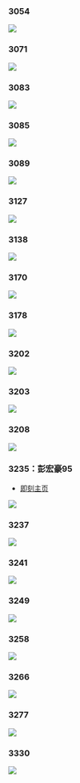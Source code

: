 
### 3054

![](https://img.smyhvae.com/2021-jike-yellow-3054.jpeg)

### 3071

![](https://img.smyhvae.com/2021-jike-yellow-3071.jpeg)

### 3083

![](https://img.smyhvae.com/2021-jike-yellow-3083.jpeg)

### 3085

![](https://img.smyhvae.com/2021-jike-yellow-3085.jpeg)

### 3089

![](https://img.smyhvae.com/2021-jike-yellow-3089.jpeg)

### 3127

![](https://img.smyhvae.com/2021-jike-yellow-3127.jpeg)

### 3138

![](https://img.smyhvae.com/2021-jike-yellow-3138.jpeg)

### 3170

![](https://img.smyhvae.com/2021-jike-yellow-3170.jpeg)

### 3178

![](https://img.smyhvae.com/2021-jike-yellow-3178.jpeg)

### 3202

![](https://img.smyhvae.com/2021-jike-yellow-3202.jpeg)

### 3203

![](https://img.smyhvae.com/2021-jike-yellow-3203.jpeg)

### 3208

![](https://img.smyhvae.com/2021-jike-yellow-3208.jpeg)

### 3235：彭宏豪95

- [即刻主页](https://web.okjike.com/u/eb471b12-6eb9-4970-8dc5-426f0f27cc47)

![](https://img.smyhvae.com/2021-jike-yellow-3235.jpeg)

### 3237

![](https://img.smyhvae.com/2021-jike-yellow-3237.jpeg)

### 3241

![](https://img.smyhvae.com/2021-jike-yellow-3241.jpeg)

### 3249

![](https://img.smyhvae.com/2021-jike-yellow-3249.jpeg)

### 3258

![](https://img.smyhvae.com/2021-jike-yellow-3258.jpeg)

### 3266

![](https://img.smyhvae.com/2021-jike-yellow-3266.jpeg)

### 3277

![](https://img.smyhvae.com/2021-jike-yellow-3277.jpeg)

### 3330

![](https://img.smyhvae.com/2021-jike-yellow-3330.jpeg)